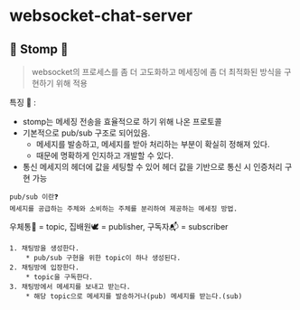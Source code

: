 # websocket-chat-server
## 🍃 Stomp 🍃
> websocket의 프로세스를 좀 더 고도화하고 메세징에 좀 더 최적화된 방식을 구현하기 위해 적용

특징 📝 :
* stomp는 메세징 전송을 효율적으로 하기 위해 나온 프로토콜
* 기본적으로 pub/sub 구조로 되어있음.
	* 메세지를 발송하고, 메세지를 받아 처리하는 부분이 확실히 정해져 있다.
	* 때문에 명확하게 인지하고 개발할 수 있다.
* 통신 메세지의 헤더에 값을 세팅할 수 있어 헤더 값을 기반으로 통신 시 인증처리 구현 가능

```
pub/sub 이란❓
메세지를 공급하는 주체와 소비하는 주체를 분리하여 제공하는 메세징 방법.
```
우체통📮 = topic, 집배원🕊 = publisher, 구독자📬 = subscriber
```
1. 채팅방을 생성한다.
	* pub/sub 구현을 위한 topic이 하나 생성된다.
2. 채팅방에 입장한다.
	* topic을 구독한다.
3. 채팅방에서 메세지를 보내고 받는다.
	* 해당 topic으로 메세지를 발송하거나(pub) 메세지를 받는다.(sub)
```
